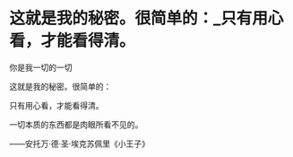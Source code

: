 # 这就是我的秘密。很简单的：_只有用心看，才能看得清。

你是我一切的一切

这就是我的秘密。很简单的：

只有用心看，才能看得清。

一切本质的东西都是肉眼所看不见的。

——安托万·德·圣·埃克苏佩里《小王子》
